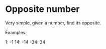 # Opposite number

Very simple, given a number, find its opposite.

Examples:

1: -1
14: -14
-34: 34
